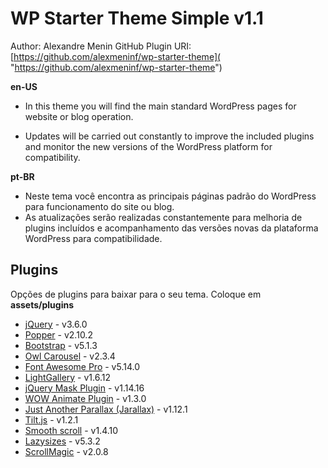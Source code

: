 # WP Starter Theme Simple v1.1

Author: Alexandre Menin
GitHub Plugin URI: [https://github.com/alexmeninf/wp-starter-theme]( "https://github.com/alexmeninf/wp-starter-theme")

**en-US**

- In this theme you will find the main standard WordPress pages for
  website or blog operation.

- Updates will be carried out constantly to improve the included plugins and monitor the new versions of the WordPress platform for compatibility.

**pt-BR**

- Neste tema você encontra as principais páginas padrão do WordPress
  para funcionamento do site ou blog.
- As atualizações serão realizadas constantemente para melhoria de plugins incluídos e acompanhamento das versões novas da plataforma WordPress para compatibilidade.

## Plugins
Opções de plugins para baixar para o seu tema. Coloque em **assets/plugins**

- [jQuery](https://jquery.com/) - v3.6.0
- [Popper](https://popper.js.org/) - v2.10.2
- [Bootstrap](https://getbootstrap.com/) - v5.1.3
- [Owl Carousel](https://owlcarousel2.github.io/OwlCarousel2/) - v2.3.4
- [Font Awesome Pro](https://fontawesome.com) - v5.14.0
- [LightGallery](http://sachinchoolur.github.io/lightGallery/) - v1.6.12
- [jQuery Mask Plugin](https://igorescobar.github.io/jQuery-Mask-Plugin/) - v1.14.16
- [WOW Animate Plugin](https://wowjs.uk/) - v1.3.0
- [Just Another Parallax (Jarallax)](https://github.com/nk-o/jarallax) - v1.12.1
- [Tilt.js](http://gijsroge.github.io/tilt.js/) - v1.2.1
- [Smooth scroll](https://github.com/gblazex/smoothscroll-for-websites) - v1.4.10
- [Lazysizes](https://github.com/aFarkas/lazysizes) - v5.3.2
- [ScrollMagic](https://scrollmagic.io/) - v2.0.8
